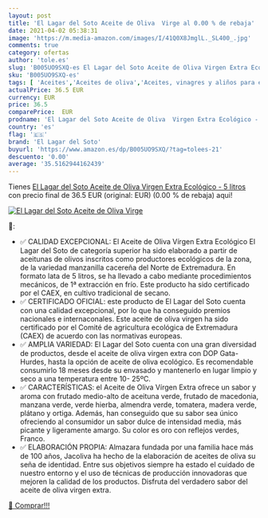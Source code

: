 ```yaml
---
layout: post
title: 'El Lagar del Soto Aceite de Oliva  Virge al 0.00 % de rebaja'
date: 2021-04-02 05:38:31
image: 'https://m.media-amazon.com/images/I/41Q0X8JmglL._SL400_.jpg'
comments: true
category: ofertas
author: 'tole.es'
slug: 'B005UO9SXQ-es El Lagar del Soto Aceite de Oliva Virgen Extra Ecológico -...'
sku: 'B005UO9SXQ-es'
tags: [ 'Aceites','Aceites de oliva','Aceites, vinagres y aliños para ensalada','Alimentación y bebidas','aceite','de','el lagar del soto','extra','oliva','virgen', ]
actualPrice: 36.5 EUR
currency: EUR
price: 36.5
comparePrice:  EUR
prodname: 'El Lagar del Soto Aceite de Oliva  Virgen Extra Ecológico - 5 litros'
country: 'es'
flag: '🇪🇸'
brand: 'El Lagar del Soto'
buyurl: 'https://www.amazon.es/dp/B005UO9SXQ/?tag=tolees-21'
descuento: '0.00'
average: '35.5162944162439'
---
```


Tienes [El Lagar del Soto Aceite de Oliva  Virgen Extra Ecológico - 5 litros](https://www.amazon.es/dp/B005UO9SXQ/?tag=tolees-21) con precio final de  36.5 EUR (original:  EUR) (0.00 %  de rebaja) aqui!

[![El Lagar del Soto Aceite de Oliva  Virge](https://m.media-amazon.com/images/I/41Q0X8JmglL._SL400_.jpg)](https://www.amazon.es/dp/B005UO9SXQ/?tag=tolees-21)

🔎:

- ✅ CALIDAD EXCEPCIONAL: El Aceite de Oliva Vírgen Extra Ecológico El Lagar del Soto de categoría superior ha sido elaborado a partir de aceitunas de olivos inscritos como productores ecológicos de la zona, de la variedad manzanilla cacereña del Norte de Extremadura. En formato lata de 5 litros, se ha llevado a cabo mediante procedimientos mecánicos, de 1ª extracción en frío. Este producto ha sido certificado por el CAEX, en cultivo tradicional de secano.
- ✅ CERTIFICADO OFICIAL: este producto de El Lagar del Soto cuenta con una calidad excepcional, por lo que ha conseguido premios nacionales e internaconales. Este aceite de oliva virgen ha sido certificado por el Comité de agricultura ecológica de Extremadura (CAEX) de acuerdo con las normativas europeas.
- ✅ AMPLIA VARIEDAD: El Lagar del Soto cuenta con una gran diversidad de productos, desde el aceite de oliva virgen extra con DOP Gata- Hurdes, hasta la opción de aceite de oliva ecológico. Es recomendable consumirlo 18 meses desde su envasado y mantenerlo en lugar limpio y seco a una temperatura entre 10- 25ºC.
- ✅ CARACTERÍSTICAS: el Aceite de Oliva Vírgen Extra ofrece un sabor y aroma con frutado medio-alto de aceituna verde, frutado de macedonia, manzana verde, verde hierba, almendra verde, tomatera, madera verde, plátano y ortiga. Además, han conseguido que su sabor sea único ofreciendo al consumidor un sabor dulce de intensidad media, más picante y ligeramente amargo. Su color es oro con reflejos verdes, Franco.
- ✅ ELABORACIÓN PROPIA: Almazara fundada por una familia hace más de 100 años, Jacoliva ha hecho de la elaboración de aceites de oliva su seña de identidad. Entre sus objetivos siempre ha estado el cuidado de nuestro entorno y el uso de técnicas de producción innovadoras que mejoren la calidad de los productos. Disfruta del verdadero sabor del aceite de oliva virgen extra.

[🛒 Comprar!!!](https://www.amazon.es/dp/B005UO9SXQ/?tag=tolees-21)
